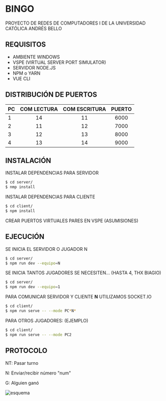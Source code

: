 # BINGO

PROYECTO DE REDES DE COMPUTADORES I DE LA UNIVERSIDAD CATÓLICA ANDRÉS BELLO

## REQUISITOS

-   AMBIENTE WINDOWS
-   VSPE (VIRTUAL SERVER PORT SIMULATOR)
-   SERVIDOR NODE.JS
-   NPM o YARN
-   VUE CLI

## DISTRIBUCIÓN DE PUERTOS

| PC  | COM LECTURA | COM ESCRITURA | PUERTO |
| --- | :---------: | :-----------: | :----: |
| 1   |     14      |      11       |  6000  |
| 2   |     11      |      12       |  7000  |
| 3   |     12      |      13       |  8000  |
| 4   |     13      |      14       |  9000  |

## INSTALACIÓN

INSTALAR DEPENDENCIAS PARA SERVIDOR

```bash
$ cd server/
$ nmp install
```

INSTALAR DEPENDENCIAS PARA CLIENTE

```bash
$ cd client/
$ npm install
```

CREAR PUERTOS VIRTUALES PARES EN VSPE (ASUMISIONES)

## EJECUCIÓN

SE INICIA EL SERVIDOR O JUGADOR N

```bash
$ cd server/
$ npm run dev --equipo=N

```

SE INICIA TANTOS JUGADORES SE NECESITEN... (HASTA 4, THX BIAGIO)

```bash
$ cd server/
$ npm run dev --equipo=1
```

PARA COMUNICAR SERVIDOR Y CLIENTE **N** UTILIZAMOS SOCKET.IO

```bash
$ cd client/
$ npm run serve -- --mode PC*N*
```

PARA OTROS JUGADORES: (EJEMPLO)

```bash
$ cd client/
$ npm run serve -- --mode PC2
```

## PROTOCOLO

NT: Pasar turno

N<num>: Enviar/recibir número "num"

G: Alguien ganó

![esquema](https://cdn.discordapp.com/attachments/706893600281329795/738879864085545040/Bingo_Redes.png)
